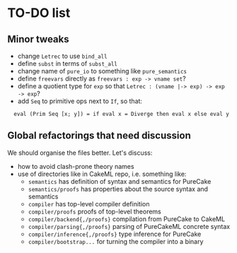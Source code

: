 
TO-DO list
==========

Minor tweaks
------------

 - change `Letrec` to use `bind_all`
 - define `subst` in terms of `subst_all`
 - change name of `pure_io` to something like `pure_semantics`
 - define `freevars` directly as `freevars : exp -> vname set`?
 - define a quotient type for `exp` so that `Letrec : (vname |-> exp) -> exp -> exp`?
 - add `Seq` to primitive ops next to `If`, so that:

```
  eval (Prim Seq [x; y]) = if eval x = Diverge then eval x else eval y
```


Global refactorings that need discussion
----------------------------------------

We should organise the files better. Let's discuss:

 - how to avoid clash-prone theory names
 - use of directories like in CakeML repo, i.e. something like:
    - `semantics` has definition of syntax and semantics for PureCake
    - `semantics/proofs` has properties about the source syntax and semantics
    - `compiler` has top-level compiler definition
    - `compiler/proofs` proofs of top-level theorems
    - `compiler/backend{,/proofs}` compilation from PureCake to CakeML
    - `compiler/parsing{,/proofs}` parsing of PureCakeML concrete syntax
    - `compiler/inference{,/proofs}` type inference for PureCake
    - `compiler/bootstrap...` for turning the compiler into a binary
